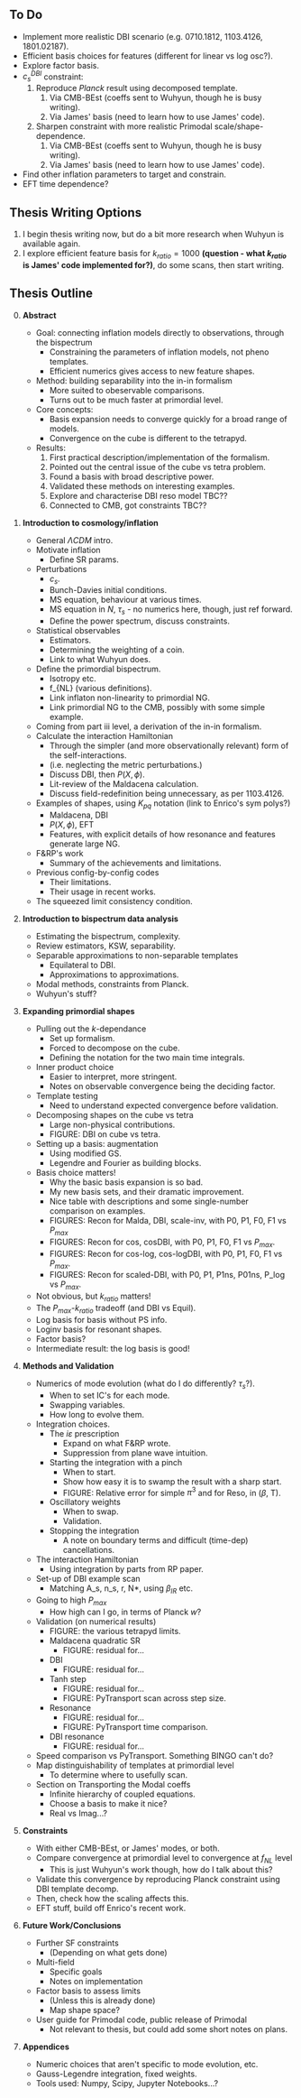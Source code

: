 To Do
-----
- Implement more realistic DBI scenario (e.g. 0710.1812, 1103.4126, 1801.02187).
- Efficient basis choices for features (different for linear vs log osc?).
- Explore factor basis.
- $c_s^{DBI}$ constraint:
    1. Reproduce *Planck* result using decomposed template.
        1. Via CMB-BEst (coeffs sent to Wuhyun, though he is busy writing).
        2. Via James' basis (need to learn how to use James' code).
    2. Sharpen constraint with more realistic Primodal scale/shape-dependence.
        1. Via CMB-BEst (coeffs sent to Wuhyun, though he is busy writing).
        2. Via James' basis (need to learn how to use James' code).
- Find other inflation parameters to target and constrain.
- EFT time dependence?

Thesis Writing Options
--------------
1. I begin thesis writing now, but do a bit more research when Wuhyun is available again.
2. I explore efficient feature basis for $k_{ratio}=1000$ **(question - what $k_{ratio}$ is James' code implemented for?)**, do some scans, then start writing.

Thesis Outline
--------
0. **Abstract**
    - Goal: connecting inflation models directly to observations, through the bispectrum
        - Constraining the parameters of inflation models, not pheno templates.
        - Efficient numerics gives access to new feature shapes.
    - Method: building separability into the in-in formalism
        - More suited to obeservable comparisons.
        - Turns out to be much faster at primordial level.
    - Core concepts:
        - Basis expansion needs to converge quickly for a broad range of models.
        - Convergence on the cube is different to the tetrapyd.
    - Results:
        1. First practical description/implementation of the formalism.
        2. Pointed out the central issue of the cube vs tetra problem.
        3. Found a basis with broad descriptive power.
        4. Validated these methods on interesting examples.
        5. Explore and characterise DBI reso model TBC??
        6. Connected to CMB, got constraints TBC??

    
1. **Introduction to cosmology/inflation**
    - General $\Lambda CDM$ intro.
    - Motivate inflation
        - Define SR params.
    - Perturbations
        - $c_s$.
        - Bunch-Davies initial conditions.
        - MS equation, behaviour at various times.
        - MS equation in $N$, $\tau_s$ - no numerics here, though, just ref forward.
        - Define the power spectrum, discuss constraints.
    - Statistical observables
        - Estimators.
        - Determining the weighting of a coin.
        - Link to what Wuhyun does.
    - Define the primordial bispectrum.
        - Isotropy etc.
        - f_{NL} (various definitions).
        - Link inflaton non-linearity to primordial NG.
        - Link primordial NG to the CMB, possibly with some simple example. 
    - Coming from part iii level, a derivation of the in-in formalism.
    - Calculate the interaction Hamiltonian
        - Through the simpler (and more observationally relevant) form of the self-interactions.
        - (i.e. neglecting the metric perturbations.)
        - Discuss DBI, then $P(X, \phi)$.
        - Lit-review of the Maldacena calculation.
        - Discuss field-redefinition being unnecessary, as per 1103.4126.
    - Examples of shapes, using $K_{pq}$ notation (link to Enrico's sym polys?)
        - Maldacena, DBI
        - $P(X, \phi)$, EFT
        - Features, with explicit details of how resonance and features generate large NG. 
    - F&RP's work
        - Summary of the achievements and limitations.
    - Previous config-by-config codes
        - Their limitations.
        - Their usage in recent works.
    - The squeezed limit consistency condition.


2. **Introduction to bispectrum data analysis**
    - Estimating the bispectrum, complexity. 
    - Review estimators, KSW, separability.
    - Separable approximations to non-separable templates
        - Equilateral to DBI.
        - Approximations to approximations.
    - Modal methods, constraints from Planck.
    - Wuhyun's stuff?


3. **Expanding primordial shapes**
    - Pulling out the $k$-dependance
        - Set up formalism.
        - Forced to decompose on the cube.
        - Defining the notation for the two main time integrals.
    - Inner product choice
        - Easier to interpret, more stringent.
        - Notes on observable convergence being the deciding factor.
    - Template testing
        - Need to understand expected convergence before validation. 
    - Decomposing shapes on the cube vs tetra
        - Large non-physical contributions.
        - FIGURE: DBI on cube vs tetra.
    - Setting up a basis: augmentation
        - Using modified GS.
        - Legendre and Fourier as building blocks.
    - Basis choice matters! 
        - Why the basic basis expansion is so bad.
        - My new basis sets, and their dramatic improvement.
        - Nice table with descriptions and some single-number comparison on examples.
        - FIGURES: Recon for Malda, DBI, scale-inv, with P0, P1, F0, F1 vs $P_{max}$
        - FIGURES: Recon for cos, cosDBI, with P0, P1, F0, F1 vs $P_{max}$.
        - FIGURES: Recon for cos-log, cos-logDBI, with P0, P1, F0, F1 vs $P_{max}$.
        - FIGURES: Recon for scaled-DBI, with P0, P1, P1ns, P01ns, P_log vs $P_{max}$.
    - Not obvious, but $k_{ratio}$ matters!
    - The $P_{max}$-$k_{ratio}$ tradeoff (and DBI vs Equil).
    - Log basis for basis without PS info.
    - Loginv basis for resonant shapes.
    - Factor basis?
    - Intermediate result: the log basis is good!


4. **Methods and Validation**
    - Numerics of mode evolution (what do I do differently? $\tau_s$?).
        - When to set IC's for each mode.
        - Swapping variables.
        - How long to evolve them.
    - Integration choices.
        - The $i\varepsilon$ prescription
            - Expand on what F&RP wrote.
            - Suppression from plane wave intuition.
        - Starting the integration with a pinch
            - When to start.
            - Show how easy it is to swamp the result with a sharp start.
            - FIGURE: Relative error for simple $\pi^3$ and for Reso, in ($\beta$, T).
        - Oscillatory weights
            - When to swap.
            - Validation.
        - Stopping the integration
            - A note on boundary terms and difficult (time-dep) cancellations.
    - The interaction Hamiltonian
        - Using integration by parts from RP paper.
    - Set-up of DBI example scan
        - Matching A_s, n_s, r, N*, using $\beta_{IR}$ etc.
    - Going to high $P_{max}$
        - How high can I go, in terms of Planck $w$?
    - Validation (on numerical results)
        - FIGURE: the various tetrapyd limits.
        - Maldacena quadratic SR
            - FIGURE: residual for...
        - DBI
            - FIGURE: residual for...
        - Tanh step
            - FIGURE: residual for...
            - FIGURE: PyTransport scan across step size.
        - Resonance
            - FIGURE: residual for...
            - FIGURE: PyTransport time comparison.
        - DBI resonance
            - FIGURE: residual for...
    - Speed comparison vs PyTransport. Something BINGO can't do?
    - Map distinguishability of templates at primordial level
        - To determine where to usefully scan.
    - Section on Transporting the Modal coeffs
        - Infinite hierarchy of coupled equations.
        - Choose a basis to make it nice?
        - Real vs Imag...?


5. **Constraints** 
    - With either CMB-BEst, or James' modes, or both. 
    - Compare convergence at primordial level to convergence at $f_{NL}$ level
        - This is just Wuhyun's work though, how do I talk about this?
    - Validate this convergence by reproducing Planck constraint using DBI template decomp.
    - Then, check how the scaling affects this. 
    - EFT stuff, build off Enrico's recent work.


6. **Future Work/Conclusions** 
    - Further SF constraints
        - (Depending on what gets done)
    - Multi-field
        - Specific goals
        - Notes on implementation
    - Factor basis to assess limits
        - (Unless this is already done)
        - Map shape space?
    - User guide for Primodal code, public release of Primodal
        - Not relevant to thesis, but could add some short notes on plans.


7. **Appendices** 
    - Numeric choices that aren't specific to mode evolution, etc.
    - Gauss-Legendre integration, fixed weights.
    - Tools used: Numpy, Scipy, Jupyter Notebooks...?














